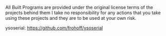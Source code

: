 All Built Programs are provided under the original license terms of the projects behind them
I take no responsibility for any actions that you take using these projects and they are to be used at your own risk.

ysoserial:
https://github.com/frohoff/ysoserial
